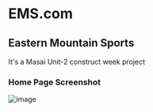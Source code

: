 # EMS.com

## Eastern Mountain Sports

It's a Masai Unit-2 construct week project

### Home Page Screenshot

![image]()
